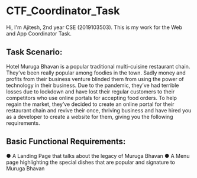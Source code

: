 # CTF_Coordinator_Task
Hi, I'm Ajitesh, 2nd year CSE (2019103503).
This is my work for the Web and App Coordinator Task.

## Task Scenario:
Hotel Muruga Bhavan is a popular traditional multi-cuisine restaurant chain. They’ve been really
popular among foodies in the town. Sadly money and profits from their business venture blinded
them from using the power of technology in their business. Due to the pandemic, they’ve had
terrible losses due to lockdown and have lost their regular customers to their competitors who
use online portals for accepting food orders. To help regain the market, they’ve decided to
create an online portal for their restaurant chain and revive their once, thriving business and
have hired you as a developer to create a website for them, giving you the following
requirements.

## Basic Functional Requirements:
● A Landing Page that talks about the legacy of Muruga Bhavan
● A Menu page highlighting the special dishes that are popular and signature to Muruga
Bhavan
